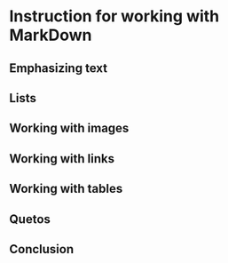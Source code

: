 # Instruction for working with MarkDown

## Emphasizing text

## Lists

## Working with images

## Working with links

## Working with tables

## Quetos 

## Conclusion